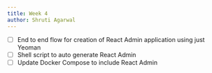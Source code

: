 ```yaml
---
title: Week 4
author: Shruti Agarwal
---
```

<!--

-->

- [ ] End to end flow for creation of React Admin application using just Yeoman
- [ ] Shell script to auto generate React Admin
- [ ] Update Docker Compose to include React Admin
